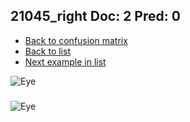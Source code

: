 ## 21045_right Doc: 2 Pred: 0
- [Back to confusion matrix](https://github.com/juliandewit/kaggle_retinopathy/blob/master/matrix.md)
- [Back to list](https://github.com/juliandewit/kaggle_retinopathy/blob/master/lists/20/list.md)
- [Next example in list](https://github.com/juliandewit/kaggle_retinopathy/blob/master/lists/20/21/21106_right.md)

![Eye](https://retinopaty.blob.core.windows.net/size1024/21045_right_2.jpeg)

### 

![Eye]()
